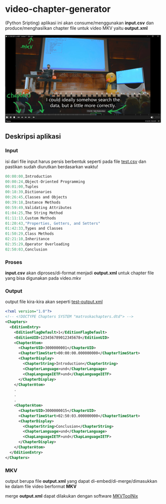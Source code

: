 # video-chapter-generator

(Python Sripting) aplikasi ini akan consume/menggunakan **input.csv** dan produce/menghasilkan chapter file untuk video MKV yaitu **output.xml**

![chapters](example/chapter-file.jpg)

## Deskripsi aplikasi

### Input

isi dari file input harus persis berbentuk seperti pada file [test.csv](example/test.csv) dan pastikan sudah diurutkan berdasarkan waktu!

```c
00:00:00,Introduction
00:00:24,Object-Oriented Programming
00:01:00,Tuples
00:18:39,Dictionaries
00:26:45,Classes and Objects
00:39:18,Instance Methods
00:59:49,Validating Attributes
01:04:25,The String Method
01:11:13,Custom Methods
01:20:43,"Properties, Getters, and Setters"
01:42:33,Types and Classes
01:50:29,Class Methods
02:21:10,Inheritance
02:35:29,Operator Overloading
02:50:03,Conclusion
```

### Proses

**input.csv** akan diproses/di-format menjadi **output.xml** untuk chapter file yang bisa digunakan pada video.mkv

### Output

output file kira-kira akan seperti [test-output.xml](example/test-output.xml)

```xml
<?xml version="1.0"?>
<!-- <!DOCTYPE Chapters SYSTEM "matroskachapters.dtd"> -->
<Chapters>
  <EditionEntry>
    <EditionFlagDefault>1</EditionFlagDefault>
    <EditionUID>123456789012345678</EditionUID>
    <ChapterAtom>
      <ChapterUID>3000000001</ChapterUID>
      <ChapterTimeStart>00:00:00.000000000</ChapterTimeStart>
      <ChapterDisplay>
        <ChapterString>Introduction</ChapterString>
        <ChapterLanguage>und</ChapterLanguage>
        <ChapLanguageIETF>und</ChapLanguageIETF>
      </ChapterDisplay>
    </ChapterAtom>
    .
    .
    .
    <ChapterAtom>
      <ChapterUID>3000000015</ChapterUID>
      <ChapterTimeStart>02:50:03.000000000</ChapterTimeStart>
      <ChapterDisplay>
        <ChapterString>Conclusion</ChapterString>
        <ChapterLanguage>und</ChapterLanguage>
        <ChapLanguageIETF>und</ChapLanguageIETF>
      </ChapterDisplay>
    </ChapterAtom>
  </EditionEntry>
</Chapters>
```

### MKV

output berupa file **output.xml** yang dapat di-embed/di-merge/dimasukkan ke dalam file video berformat **MKV**

merge **output.xml** dapat dilakukan dengan software [MKVToolNix](https://mkvtoolnix.download/)
